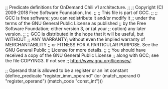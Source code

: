 ;; Predicate definitions for OnDemand Chili v1 architecture.
;;
;; Copyright (C) 2009-2018 Free Software Foundation, Inc.
;;
;; This file is part of GCC.
;;
;; GCC is free software; you can redistribute it and/or modify it
;; under the terms of the GNU General Public License as published
;; by the Free Software Foundation; either version 3, or (at your
;; option) any later version.
;;
;; GCC is distributed in the hope that it will be useful, but WITHOUT
;; ANY WARRANTY; without even the implied warranty of MERCHANTABILITY
;; or FITNESS FOR A PARTICULAR PURPOSE.  See the GNU General Public
;; License for more details.
;;
;; You should have received a copy of the GNU General Public License
;; along with GCC; see the file COPYING3.  If not see
;;  <http://www.gnu.org/licenses/>.

;; Operand that is allowed to be a register or an int constant
(define_predicate "register_imm_operand"
  (ior (match_operand 0 "register_operand")
       (match_code "const_int")))

